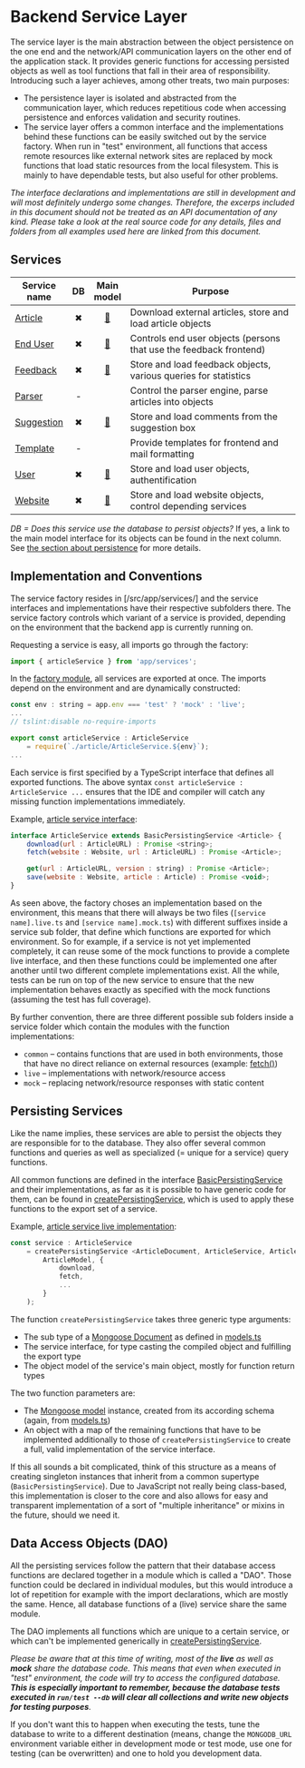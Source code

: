 # Backend Service Layer

The service layer is the main abstraction between the object persistence on the one end and the network/API communication layers on the other end of the application stack. It provides generic functions for accessing persisted objects as well as tool functions that fall in their area of responsibility. Introducing such a layer achieves, among other treats, two main purposes:

* The persistence layer is isolated and abstracted from the communication layer, which reduces repetitious code when accessing persistence and enforces validation and security routines.
* The service layer offers a common interface and the implementations behind these functions can be easily switched out by the service factory. When run in "test" environment, all functions that access remote resources like external network sites are replaced by mock functions that load static resources from the local filesystem. This is mainly to have dependable tests, but also useful for other problems.

_The interface declarations and implementations are still in development and will most definitely undergo some changes. Therefore, the excerps included in this document should not be treated as an API documentation of any kind. Please take a look at the real source code for any details, files and folders from all examples used here are linked from this document._

## Services

Service<br/>name | DB | Main<br/>model | Purpose
---------------- |:--:|:--------------:| -------
[Article](/src/app/services/article/ArticleService.ts) | ✖ | [🔗](/src/base/Article.ts) | Download external articles, store and load article objects
[End User](/src/app/services/enduser/EndUserService.ts) | ✖ | [🔗](/src/base/EndUser.ts) | Controls end user objects (persons that use the feedback frontend)
[Feedback](/src/app/services/feedback/FeedbackService.ts) | ✖ | [🔗](/src/base/Feedback.ts) | Store and load feedback objects, various queries for statistics
[Parser](/src/app/services/parser/ParserService.ts) | - | | Control the parser engine, parse articles into objects
[Suggestion](/src/app/services/suggestion/SuggestionService.ts) | ✖ | [🔗](/src/base/Suggestion.ts) | Store and load comments from the suggestion box
[Template](/src/app/services/template/TemplateService.ts) | - | | Provide templates for frontend and mail formatting
[User](/src/app/services/user/UserService.ts) | ✖ | [🔗](/src/base/User.ts) | Store and load user objects, authentification
[Website](/src/app/services/website/WebsiteService.ts) | ✖ | [🔗](/src/base/Website.ts) | Store and load website objects, control depending services

_DB = Does this service use the database to persist objects?_ If yes, a link to the main model interface for its objects can be found in the next column. See [the section about persistence](#persisting-services) for more details.

## Implementation and Conventions

The service factory resides in [/src/app/services/] and the service interfaces and implementations have their respective subfolders there. The service factory controls which variant of a service is provided, depending on the environment that the backend app is currently running on.

Requesting a service is easy, all imports go through the factory:
```javascript
import { articleService } from 'app/services';
```

In the [factory module](/src/app/services/index.ts), all services are exported at once. The imports depend on the environment and are dynamically constructed:
```javascript
const env : string = app.env === 'test' ? 'mock' : 'live';
...
// tslint:disable no-require-imports

export const articleService : ArticleService
	= require(`./article/ArticleService.${env}`);
...
```

Each service is first specified by a TypeScript interface that defines all exported functions. The above syntax `const articleService : ArticleService ...` ensures that the IDE and compiler will catch any missing function implementations immediately.

Example, [article service interface](/src/app/services/article/ArticleService.ts):
```javascript
interface ArticleService extends BasicPersistingService <Article> {
	download(url : ArticleURL) : Promise <string>;
	fetch(website : Website, url : ArticleURL) : Promise <Article>;

	get(url : ArticleURL, version : string) : Promise <Article>;
	save(website : Website, article : Article) : Promise <void>;
}
```

As seen above, the factory choses an implementation based on the environment, this means that there will always be two files (`[service name].live.ts` and `[service name].mock.ts`) with different suffixes inside a service sub folder, that define which functions are exported for which environment. So for example, if a service is not yet implemented completely, it can reuse some of the mock functions to provide a complete live interface, and then these functions could be implemented one after another until two different complete implementations exist. All the while, tests can be run on top of the new service to ensure that the new implementation behaves exactly as specified with the mock functions (assuming the test has full coverage).

By further convention, there are three different possible sub folders inside a service folder which contain the modules with the function implementations:
* `common` – contains functions that are used in both environments, those that have no direct reliance on external resources (example: [fetch()](/src/app/services/article/common/fetch.ts))
* `live` – implementations with network/resource access
* `mock` – replacing network/resource responses with static content

## Persisting Services <a name="persisting-services"/>

Like the name implies, these services are able to persist the objects they are responsible for to the database. They also offer several common functions and queries as well as specialized (= unique for a service) query functions.

All common functions are defined in the interface [BasicPersistingService](/src/app/services/BasicPersistingService.ts) and their implementations, as far as it is possible to have generic code for them, can be found in [createPersistingService](/src/app/services/createPersistingService.ts), which is used to apply these functions to the export set of a service.

Example, [article service live implementation](/src/app/services/article/ArticleService.live.ts):
```javascript
const service : ArticleService
	= createPersistingService <ArticleDocument, ArticleService, Article> (
		ArticleModel, {
			download,
			fetch,
			...
		}
	);
```

The function `createPersistingService` takes three generic type arguments:
* The sub type of a [Mongoose Document](http://mongoosejs.com/docs/api.html#document-js) as defined in [models.ts](/src/app/db/models.ts)
* The service interface, for type casting the compiled object and fulfilling the export type
* The object model of the service's main object, mostly for function return types

The two function parameters are:
* The [Mongoose model](http://mongoosejs.com/docs/api.html#model-js) instance, created from its according schema (again, from [models.ts](/src/app/db/models.ts))
* An object with a map of the remaining functions that have to be implemented additionally to those of `createPersistingService` to create a full, valid implementation of the service interface.

If this all sounds a bit complicated, think of this structure as a means of creating singleton instances that inherit from a common supertype (`BasicPersistingService`). Due to JavaScript not really being class-based, this implementation is closer to the core and also allows for easy and transparent implementation of a sort of "multiple inheritance" or mixins in the future, should we need it.

## Data Access Objects (DAO)

All the persisting services follow the pattern that their database access functions are declared together in a module which is called a "DAO". Those function could be declared in individual modules, but this would introduce a lot of repetition for example with the import declarations, which are mostly the same. Hence, all database functions of a (live) service share the same module.

The DAO implements all functions which are unique to a certain service, or which can't be implemented generically in [createPersistingService](/src/app/services/createPersistingService.ts).

_Please be aware that at this time of writing, most of the **live** as well as **mock** share the database code. This means that even when executed in "test" environment, the code will try to access the configured database. **This is especially important to remember, because the database tests executed in `run/test --db` will clear all collections and write new objects for testing purposes**._

If you don't want this to happen when executing the tests, tune the database to write to a different destination (means, change the `MONGODB_URL` environment variable either in development mode or test mode, use one for testing (can be overwritten) and one to hold you development data.
